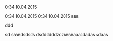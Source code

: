 0:34 10.04.2015

0:34 10.04.2015
0:34 10.04.2015
ввв

ddd

sd
sвввdsdsds
dsddddddzczввввaaasdadas
sdaas